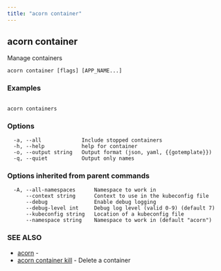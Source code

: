 ```yaml
---
title: "acorn container"
---
```

## acorn container

Manage containers

```
acorn container [flags] [APP_NAME...]
```

### Examples

```

acorn containers
```

### Options

```
  -a, --all             Include stopped containers
  -h, --help            help for container
  -o, --output string   Output format (json, yaml, {{gotemplate}})
  -q, --quiet           Output only names
```

### Options inherited from parent commands

```
  -A, --all-namespaces      Namespace to work in
      --context string      Context to use in the kubeconfig file
      --debug               Enable debug logging
      --debug-level int     Debug log level (valid 0-9) (default 7)
      --kubeconfig string   Location of a kubeconfig file
      --namespace string    Namespace to work in (default "acorn")
```

### SEE ALSO

* [acorn](acorn.md)	 - 
* [acorn container kill](acorn_container_kill.md)	 - Delete a container

